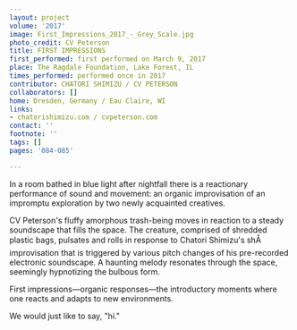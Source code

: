 ```yaml
---
layout: project
volume: '2017'
image: First_Impressions_2017_-_Grey_Scale.jpg
photo_credit: CV Peterson
title: FIRST IMPRESSIONS
first_performed: first performed on March 9, 2017
place: The Ragdale Foundation, Lake Forest, IL
times_performed: performed once in 2017
contributor: CHATORI SHIMIZU / CV PETERSON
collaborators: []
home: Dresden, Germany / Eau Claire, WI
links:
- chatorishimizu.com / cvpeterson.com
contact: ''
footnote: ''
tags: []
pages: '084-085'

---
```


In a room bathed in blue light after nightfall there is a reactionary performance of sound and movement: an organic improvisation of an impromptu exploration by two newly acquainted creatives.

CV Peterson's fluffy amorphous trash-being moves in reaction to a steady soundscape that fills the space. The creature, comprised of shredded plastic bags, pulsates and rolls in response to Chatori Shimizu's shÅ improvisation that is triggered by various pitch changes of his pre-recorded electronic soundscape. A haunting melody resonates through the space, seemingly hypnotizing the bulbous form.

First impressions—organic responses—the introductory moments where one reacts and adapts to new environments.

We would just like to say, "hi."
